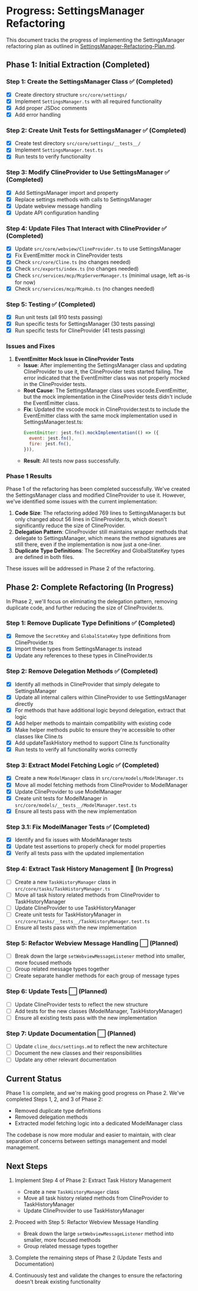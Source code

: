 # Progress: SettingsManager Refactoring

This document tracks the progress of implementing the SettingsManager refactoring plan as outlined in [SettingsManager-Refactoring-Plan.md](./SettingsManager-Refactoring-Plan.md).

## Phase 1: Initial Extraction (Completed)

### Step 1: Create the SettingsManager Class ✅ (Completed)

- [x] Create directory structure `src/core/settings/`
- [x] Implement `SettingsManager.ts` with all required functionality
- [x] Add proper JSDoc comments
- [x] Add error handling

### Step 2: Create Unit Tests for SettingsManager ✅ (Completed)

- [x] Create test directory `src/core/settings/__tests__/`
- [x] Implement `SettingsManager.test.ts`
- [x] Run tests to verify functionality

### Step 3: Modify ClineProvider to Use SettingsManager ✅ (Completed)

- [x] Add SettingsManager import and property
- [x] Replace settings methods with calls to SettingsManager
- [x] Update webview message handling
- [x] Update API configuration handling

### Step 4: Update Files That Interact with ClineProvider ✅ (Completed)

- [x] Update `src/core/webview/ClineProvider.ts` to use SettingsManager
- [x] Fix EventEmitter mock in ClineProvider tests
- [x] Check `src/core/Cline.ts` (no changes needed)
- [x] Check `src/exports/index.ts` (no changes needed)
- [x] Check `src/services/mcp/McpServerManager.ts` (minimal usage, left as-is for now)
- [x] Check `src/services/mcp/McpHub.ts` (no changes needed)

### Step 5: Testing ✅ (Completed)

- [x] Run unit tests (all 910 tests passing)
- [x] Run specific tests for SettingsManager (30 tests passing)
- [x] Run specific tests for ClineProvider (41 tests passing)

### Issues and Fixes

1. **EventEmitter Mock Issue in ClineProvider Tests**
    - **Issue**: After implementing the SettingsManager class and updating ClineProvider to use it, the ClineProvider tests started failing. The error indicated that the EventEmitter class was not properly mocked in the ClineProvider tests.
    - **Root Cause**: The SettingsManager class uses vscode.EventEmitter, but the mock implementation in the ClineProvider tests didn't include the EventEmitter class.
    - **Fix**: Updated the vscode mock in ClineProvider.test.ts to include the EventEmitter class with the same mock implementation used in SettingsManager.test.ts:
        ```javascript
        EventEmitter: jest.fn().mockImplementation(() => ({
          event: jest.fn(),
          fire: jest.fn(),
        })),
        ```
    - **Result**: All tests now pass successfully.

### Phase 1 Results

Phase 1 of the refactoring has been completed successfully. We've created the SettingsManager class and modified ClineProvider to use it. However, we've identified some issues with the current implementation:

1. **Code Size**: The refactoring added 769 lines to SettingsManager.ts but only changed about 56 lines in ClineProvider.ts, which doesn't significantly reduce the size of ClineProvider.
2. **Delegation Pattern**: ClineProvider still maintains wrapper methods that delegate to SettingsManager, which means the method signatures are still there, even if the implementation is now just a one-liner.
3. **Duplicate Type Definitions**: The SecretKey and GlobalStateKey types are defined in both files.

These issues will be addressed in Phase 2 of the refactoring.

## Phase 2: Complete Refactoring (In Progress)

In Phase 2, we'll focus on eliminating the delegation pattern, removing duplicate code, and further reducing the size of ClineProvider.ts.

### Step 1: Remove Duplicate Type Definitions ✅ (Completed)

- [x] Remove the `SecretKey` and `GlobalStateKey` type definitions from ClineProvider.ts
- [x] Import these types from SettingsManager.ts instead
- [x] Update any references to these types in ClineProvider.ts

### Step 2: Remove Delegation Methods ✅ (Completed)

- [x] Identify all methods in ClineProvider that simply delegate to SettingsManager
- [x] Update all internal callers within ClineProvider to use SettingsManager directly
- [x] For methods that have additional logic beyond delegation, extract that logic
- [x] Add helper methods to maintain compatibility with existing code
- [x] Make helper methods public to ensure they're accessible to other classes like Cline.ts
- [x] Add updateTaskHistory method to support Cline.ts functionality
- [x] Run tests to verify all functionality works correctly

### Step 3: Extract Model Fetching Logic ✅ (Completed)

- [x] Create a new `ModelManager` class in `src/core/models/ModelManager.ts`
- [x] Move all model fetching methods from ClineProvider to ModelManager
- [x] Update ClineProvider to use ModelManager
- [x] Create unit tests for ModelManager in `src/core/models/__tests__/ModelManager.test.ts`
- [x] Ensure all tests pass with the new implementation

### Step 3.1: Fix ModelManager Tests ✅ (Completed)

- [x] Identify and fix issues with ModelManager tests
- [x] Update test assertions to properly check for model properties
- [x] Verify all tests pass with the updated implementation

### Step 4: Extract Task History Management 🔄 (In Progress)

- [ ] Create a new `TaskHistoryManager` class in `src/core/tasks/TaskHistoryManager.ts`
- [ ] Move all task history related methods from ClineProvider to TaskHistoryManager
- [ ] Update ClineProvider to use TaskHistoryManager
- [ ] Create unit tests for TaskHistoryManager in `src/core/tasks/__tests__/TaskHistoryManager.test.ts`
- [ ] Ensure all tests pass with the new implementation

### Step 5: Refactor Webview Message Handling ⬜ (Planned)

- [ ] Break down the large `setWebviewMessageListener` method into smaller, more focused methods
- [ ] Group related message types together
- [ ] Create separate handler methods for each group of message types

### Step 6: Update Tests ⬜ (Planned)

- [ ] Update ClineProvider tests to reflect the new structure
- [ ] Add tests for the new classes (ModelManager, TaskHistoryManager)
- [ ] Ensure all existing tests pass with the new implementation

### Step 7: Update Documentation ⬜ (Planned)

- [ ] Update `cline_docs/settings.md` to reflect the new architecture
- [ ] Document the new classes and their responsibilities
- [ ] Update any other relevant documentation

## Current Status

Phase 1 is complete, and we're making good progress on Phase 2. We've completed Steps 1, 2, and 3 of Phase 2:

- Removed duplicate type definitions
- Removed delegation methods
- Extracted model fetching logic into a dedicated ModelManager class

The codebase is now more modular and easier to maintain, with clear separation of concerns between settings management and model management.

## Next Steps

1. Implement Step 4 of Phase 2: Extract Task History Management

    - Create a new `TaskHistoryManager` class
    - Move all task history related methods from ClineProvider to TaskHistoryManager
    - Update ClineProvider to use TaskHistoryManager

2. Proceed with Step 5: Refactor Webview Message Handling

    - Break down the large `setWebviewMessageListener` method into smaller, more focused methods
    - Group related message types together

3. Complete the remaining steps of Phase 2 (Update Tests and Documentation)

4. Continuously test and validate the changes to ensure the refactoring doesn't break existing functionality
